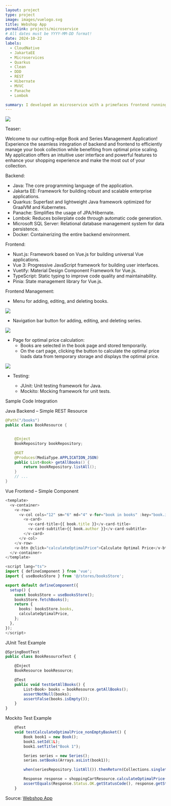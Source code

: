 ```yaml
---
layout: project
type: project
image: images/vuelogo.svg
title: Webshop App
permalink: projects/microservice
# All dates must be YYYY-MM-DD format!
date: 2024-10-22
labels:
  - CloudNative
  - JakartaEE
  - Microservices
  - Quarkus
  - Clean
  - DDD
  - REST
  - Hibernate
  - MVVC
  - Panache
  - Lombok

summary: I developed an microservice with a primefaces frontend running on a payara application server to create, update, delete, read and organize cars.
---
```


<img class="ui image" src="{{ site.baseurl }}/images/vue01.png">

Teaser:

Welcome to our cutting-edge Book and Series Management Application! 
Experience the seamless integration of backend and frontend to efficiently manage your book collection while benefiting from optimal price scaling. 
My application offers an intuitive user interface and powerful features to enhance your shopping experience and make the most out of your collection.


Backend:

- Java: The core programming language of the application.
- Jakarta EE: Framework for building robust and scalable enterprise applications.
- Quarkus: Superfast and lightweight Java framework optimized for GraalVM and Kubernetes.
- Panache: Simplifies the usage of JPA/Hibernate.
- Lombok: Reduces boilerplate code through automatic code generation.
- Microsoft SQL Server: Relational database management system for data persistence.
- Docker: Containerizing the entire backend environment.


Frontend:

- Nuxt.js: Framework based on Vue.js for building universal Vue applications.
- Vue 3: Progressive JavaScript framework for building user interfaces.
- Vuetify: Material Design Component Framework for Vue.js.
- TypeScript: Static typing to improve code quality and maintainability.
- Pinia: State management library for Vue.js.


Frontend Management:

- Menu for adding, editing, and deleting books.

<img class="ui image" src="{{ site.baseurl }}/images/vue02.png">

- Navigation bar button for adding, editing, and deleting series.

<img class="ui image" src="{{ site.baseurl }}/images/vue03.png">

- Page for optimal price calculation:
  - Books are selected in the book page and stored temporarily.
  - On the cart page, clicking the button to calculate the optimal price loads data from temporary storage and displays the optimal price.

<img class="ui image" src="{{ site.baseurl }}/images/vue04.png">

  
- Testing:

  - JUnit: Unit testing framework for Java.
  -  Mockito: Mocking framework for unit tests.


Sample Code Integration

Java Backend – Simple REST Resource

````java
@Path("/books")
public class BookResource {


    @Inject
    BookRepository bookRepository;

    @GET
    @Produces(MediaType.APPLICATION_JSON)
    public List<Book> getAllBooks() {
        return bookRepository.listAll();
    }
    // ...
}
````


Vue Frontend – Simple Component

````typescript
<template>
  <v-container>
    <v-row>
      <v-col cols="12" sm="6" md="4" v-for="book in books" :key="book.id">
        <v-card>
          <v-card-title>{{ book.title }}</v-card-title>
          <v-card-subtitle>{{ book.author }}</v-card-subtitle>
        </v-card>
      </v-col>
    </v-row>
    <v-btn @click="calculateOptimalPrice">Calculate Optimal Price</v-btn>
  </v-container>
</template>

<script lang="ts">
import { defineComponent } from 'vue';
import { useBooksStore } from '@/stores/booksStore';

export default defineComponent({
  setup() {
    const booksStore = useBooksStore();
    booksStore.fetchBooks();
    return {
      books: booksStore.books,
      calculateOptimalPrice,
    };
  },
});
</script>
````


JUnit Test Example

````typescript
@SpringBootTest
public class BookResourceTest {

    @Inject
    BookResource bookResource;

    @Test
    public void testGetAllBooks() {
        List<Book> books = bookResource.getAllBooks();
        assertNotNull(books);
        assertFalse(books.isEmpty());
    }
}
````


Mockito Test Example

````typescript
    @Test
    void testCalculateOptimalPrice_nonEmptyBasket() {
        Book book1 = new Book();
        book1.setId(1L);
        book1.setTitle("Book 1");

        Series series = new Series();
        series.setBooks(Arrays.asList(book1));

        when(seriesRepository.listAll()).thenReturn(Collections.singletonList(series));

        Response response = shoppingCartResource.calculateOptimalPrice(Arrays.asList(book1));
        assertEquals(Response.Status.OK.getStatusCode(), response.getStatus());
    }
````


Source: <a href="https://github.com/knanw/shop/"><i class="large github icon"></i>Webshop App</a> 

